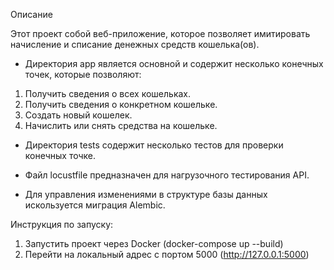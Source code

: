 Описание

Этот проект собой веб-приложение, которое позволяет имитировать начисление и списание денежных средств кошелька(ов).

- Директория app является основной и содержит несколько конечных точек, которые позволяют:
1. Получить сведения о всех кошельках.
2. Получить сведения о конкретном кошельке.
3. Создать новый кошелек.
4. Начислить или снять средства на кошельке.

- Директория tests содержит несколько тестов для проверки конечных точке.

- Файл locustfile предназначен для нагрузочного тестирования API.

- Для управления изменениями в структуре базы данных искользуется миграция Alembic.


Инструкция по запуску:
1. Запустить проект через Docker (docker-compose up --build)
2. Перейти на локальный адрес с портом 5000 (http://127.0.0.1:5000)
